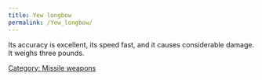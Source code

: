 ```yaml
---
title: Yew longbow
permalink: /Yew_longbow/
---
```


Its accuracy is excellent, its speed fast, and it causes considerable
damage. It weighs three pounds.

[Category: Missile weapons](Category:_Missile_weapons "wikilink")